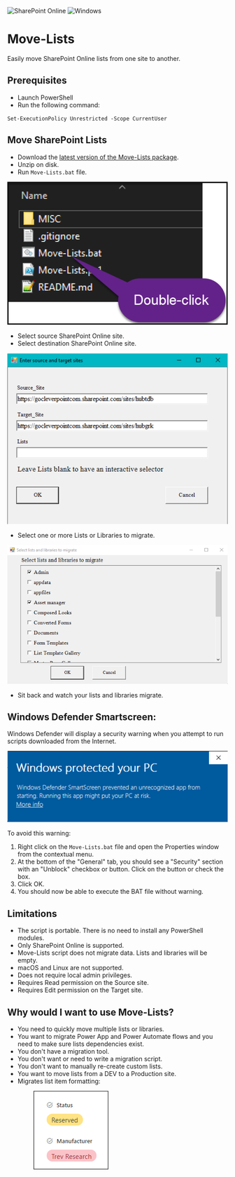 ![SharePoint Online](https://img.shields.io/badge/SharePoint-Online-yellow.svg) 
![Windows](https://img.shields.io/static/v1?label=OS&message=Windows&color=green)

# Move-Lists

Easily move SharePoint Online lists from one site to another.

## Prerequisites

- Launch PowerShell
- Run the following command:
```
Set-ExecutionPolicy Unrestricted -Scope CurrentUser
```
## Move SharePoint Lists

- Download the [latest version of the Move-Lists package](https://github.com/Zerg00s/Move-Lists/releases/download/1.0/Move-Lists.zip).
- Unzip on disk.
- Run `Move-Lists.bat` file.

![](MISC/IMG/Double-click.png)

- Select source SharePoint Online site.
- Select destination SharePoint Online site.

![](MISC/IMG/First-form.png)

- Select one or more Lists or Libraries to migrate.

![](MISC/IMG/Second-form.png)

- Sit back and watch your lists and libraries migrate.

## Windows Defender Smartscreen:
Windows Defender will display a security warning when you attempt to run scripts downloaded from the Internet.

![](MISC/IMG/WindowsDeFender.png)

To avoid this warning:

1. Right click on the `Move-Lists.bat` file and open the Properties window from the contextual menu.
2. At the bottom of the "General" tab, you should see a "Security" section with an "Unblock" checkbox or button. Click on the button or check the box.
3. Click OK.
4. You should now be able to execute the BAT file without warning.

## Limitations
- The script is portable. There is no need to install any PowerShell modules.
- Only SharePoint Online is supported.
- Move-Lists script does not migrate data. Lists and libraries will be empty. 
- macOS and Linux are not supported.
- Does not require local admin privileges.
- Requires Read permission on the Source site.
- Requires Edit permission on the Target site.

## Why would I want to use Move-Lists?
- You need to quickly move multiple lists or libraries.
- You want to migrate Power App and Power Automate flows and you need to make sure lists dependencies exist.
- You don't have a migration tool.
- You don't want or need to write a migration script.
- You don't want to manually re-create custom lists.
- You want to move lists from a DEV to a Production site.
- Migrates list item formatting:

<img style="padding-left:60px" src="MISC/IMG/Formatting_2.0.png">

